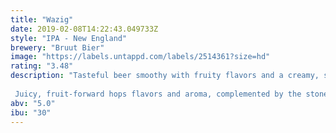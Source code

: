```yaml
---
title: "Wazig"
date: 2019-02-08T14:22:43.049733Z
style: "IPA - New England"
brewery: "Bruut Bier"
image: "https://labels.untappd.com/labels/2514361?size=hd"
rating: "3.48"
description: "Tasteful beer smoothy with fruity flavors and a creamy, soft mouthfeel.  Juicy, fruit-forward hops flavors and aroma, complemented by the stone-fruit and tropical-fruit esters produced by a remarkable expressive yeast strain."
abv: "5.0"
ibu: "30"
---
```

